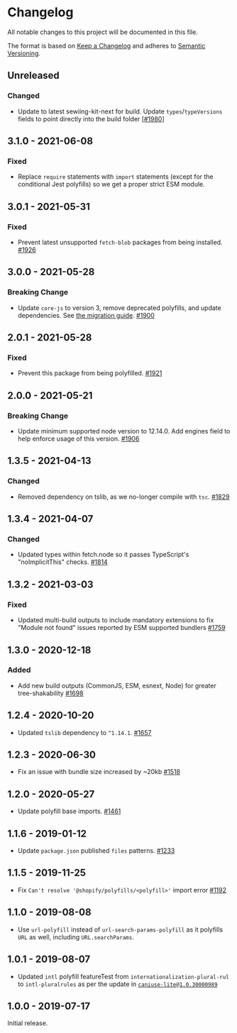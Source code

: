 # Changelog

All notable changes to this project will be documented in this file.

The format is based on [Keep a Changelog](http://keepachangelog.com/en/1.0.0/)
and adheres to [Semantic Versioning](http://semver.org/spec/v2.0.0.html).

## Unreleased

### Changed

- Update to latest sewiing-kit-next for build. Update `types`/`typeVersions` fields to point directly into the build folder [[#1980](https://github.com/Shopify/quilt/pull/1980)]

## 3.1.0 - 2021-06-08

### Fixed

- Replace `require` statements with `import` statements (except for the conditional Jest polyfills) so we get a proper strict ESM module.

## 3.0.1 - 2021-05-31

### Fixed

- Prevent latest unsupported `fetch-blob` packages from being installed. [#1926](https://github.com/Shopify/quilt/pull/1926)

## 3.0.0 - 2021-05-28

### Breaking Change

- Update `core-js` to version 3, remove deprecated polyfills, and update dependencies. See [the migration guide](./migration-guide.md). [#1900](https://github.com/Shopify/quilt/pull/1900)

## 2.0.1 - 2021-05-28

### Fixed

- Prevent this package from being polyfilled. [#1921](https://github.com/Shopify/quilt/pull/1921)

## 2.0.0 - 2021-05-21

### Breaking Change

- Update minimum supported node version to 12.14.0. Add engines field to help enforce usage of this version. [#1906](https://github.com/Shopify/quilt/pull/1906)

## 1.3.5 - 2021-04-13

### Changed

- Removed dependency on tslib, as we no-longer compile with `tsc`. [#1829](https://github.com/Shopify/quilt/pull/1829)

## 1.3.4 - 2021-04-07

### Changed

- Updated types within fetch.node so it passes TypeScript's "noImplicitThis" checks. [#1814](https://github.com/Shopify/quilt/pull/1814)

## 1.3.2 - 2021-03-03

### Fixed

- Updated multi-build outputs to include mandatory extensions to fix "Module not found" issues reported by ESM supported bundlers [#1759](https://github.com/Shopify/quilt/pull/1759)

## 1.3.0 - 2020-12-18

### Added

- Add new build outputs (CommonJS, ESM, esnext, Node) for greater tree-shakability [#1698](https://github.com/Shopify/quilt/pull/1698)

## 1.2.4 - 2020-10-20

- Updated `tslib` dependency to `^1.14.1`. [#1657](https://github.com/Shopify/quilt/pull/1657)

## 1.2.3 - 2020-06-30

- Fix an issue with bundle size increased by ~20kb [#1518](https://github.com/Shopify/quilt/pull/1518)

## 1.2.0 - 2020-05-27

- Update polyfill base imports. [#1461](https://github.com/Shopify/quilt/pull/1461)

## 1.1.6 - 2019-01-12

- Update `package.json` published `files` patterns. [#1233](https://github.com/Shopify/quilt/pull/1233)

## 1.1.5 - 2019-11-25

- Fix `Can't resolve '@shopify/polyfills/<polyfill>'` import error [#1192](https://github.com/Shopify/quilt/pull/1192)

## 1.1.0 - 2019-08-08

- Use `url-polyfill` instead of `url-search-params-polyfill` as it polyfills `URL` as well, including `URL.searchParams`.

## 1.0.1 - 2019-08-07

- Updated `intl` polyfill featureTest from `internationalization-plural-rul` to `intl-pluralrules` as per the update in [`caniuse-lite@1.0.30000989`](https://github.com/ben-eb/caniuse-lite/commit/6966b0553f4584435a4c95a76794a93750a9004d#diff-5264ce81b24e867ed52dcca8f6a162fbR1)

## 1.0.0 - 2019-07-17

Initial release.
